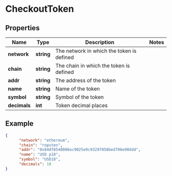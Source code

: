 # CheckoutToken

## Properties
Name | Type | Description | Notes
------------ | ------------- | ------------- | -------------
**network** | **string** | The network in which the token is defined | 
**chain** | **string** | The chain in which the token is defined | 
**addr** | **string** | The address of the token | 
**name** | **string** | Name of the token | 
**symbol** | **string** | Symbol of the token | 
**decimals** | **int** | Token decimal places | 


## Example

```json
{
      "network": "ethereum",
      "chain": "ropsten",
      "addr": "0x84df8548086ec9025e9c93297058bed706e90ddd",
      "name": "USD p18",
      "symbol": "USD18",
      "decimals": 18
}
```